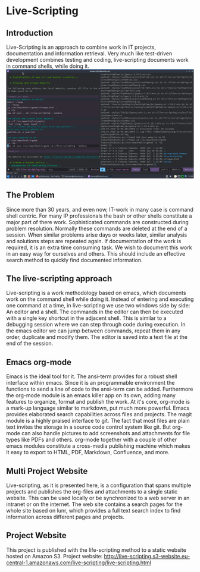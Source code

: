 # Live-Scripting
## Introduction

Live-Scripting is an approach to combine work in IT projects, documentation and information retrieval.
Very much like test-driven development combines testing and coding, live-scripting documents work in command shells, while doing it.
![Example of a live-scripting session.](/images/Introduction/2020-07-03_22-06-50_2020-07-03_22-05-56.png)
## The Problem

Since more than 30 years, and even now, IT-work in many case is command shell centric. For many IP professionals the bash or other shells constitute a major part of there work. Sophisticated commands are constructed during problem resolution. Normally these commands are deleted at the end of a session. When similar problems arise days or weeks later, similar analysis and solutions steps are repeated again. If documentation of the work is required, it is an extra time consuming task. We wish to document this work in an easy way for ourselves and others. This should include an effective search method to quickly find documented information.

## The live-scripting approach

Live-scripting is a work methodology based on emacs, which documents work on the command shell while doing it. Instead of entering and executing one command at a time, in live-scripting we use two windows side by side: An editor and a shell. The commands in the editor can then be executed with a single key shortcut in the adjacent shell. This is similar to a debugging session where we can step through code during execution. In the emacs editor we can jump between commands, repeat them in any order, duplicate and modify them. The editor is saved into a text file at the end of the session.

## Emacs org-mode

Emacs is the ideal tool for it. The ansi-term provides for a robust shell interface within emacs. Since it is an programmable environment the functions to send a line of code to the ansi-term can be added. Furthermore the org-mode module is an emacs killer app on its own, adding many features to organize, format and publish the work. At it's core, org-mode is a mark-up language similar to markdown, put much more powerful. Emacs provides elaborated search capabilities across files and projects. The magit module is a highly praised interface to git. The fact that most files are plain text invites the storage in a source code control system like git. But org-mode can also handle pictures to add screenshots and attachments for file types like PDFs and others. org-mode together with a couple of other emacs modules constitute a cross-media publishing machine which makes it easy to export to HTML, PDF, Markdown, Confluence, and more.

## Multi Project Website
Live-scripting, as it is presented here, is a configuration that spans multiple projects and publishes the org-files and attachments to a single static website. This can be used locally or be synchronized to a web server in an intranet or on the internet. The web site contains a search pages for the whole site based on lunr, which provides a full text search index to find information across different pages and projects.

## Project Website
This project is published with the life-scripting method to a static website hosted on Amazon S3.
Project website: http://live-scripting.s3-website.eu-central-1.amazonaws.com/live-scripting/live-scripting.html

